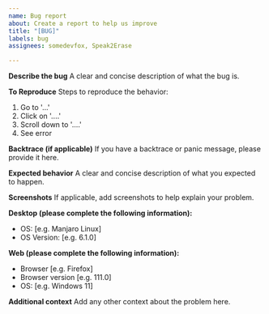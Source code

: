 ```yaml
---
name: Bug report
about: Create a report to help us improve
title: "[BUG]"
labels: bug
assignees: somedevfox, Speak2Erase

---
```


**Describe the bug**
A clear and concise description of what the bug is.

**To Reproduce**
Steps to reproduce the behavior:
1. Go to '...'
2. Click on '....'
3. Scroll down to '....'
4. See error

**Backtrace (if applicable)**
If you have a backtrace or panic message, please provide it here.

**Expected behavior**
A clear and concise description of what you expected to happen.

**Screenshots**
If applicable, add screenshots to help explain your problem.

**Desktop (please complete the following information):**
 - OS: [e.g. Manjaro Linux]
 - OS Version: [e.g. 6.1.0]

**Web (please complete the following information):**
 - Browser [e.g. Firefox]
 - Browser version [e.g. 111.0]
 - OS: [e.g. Windows 11]

**Additional context**
Add any other context about the problem here.
